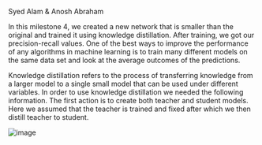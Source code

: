 Syed Alam & Anosh Abraham

In this milestone 4, we created a new network that is smaller than the original and trained it using knowledge distillation. After training, we got our precision-recall values. One of the best ways to improve the performance of any algorithms in machine learning is to train many different models on the same data set and look at the average outcomes of the predictions. 

Knowledge distillation refers to the process of transferring knowledge from a larger model to a single small model that can be used under different variables. In order to use knowledge distillation we needed the following information. The first action is to create both teacher and student models. Here we assumed that the teacher is trained and fixed after which we then distill teacher to student. 

![image](https://user-images.githubusercontent.com/91106087/205528865-87956155-5ca4-40c0-b0d5-e6d8c5cfd245.png)
